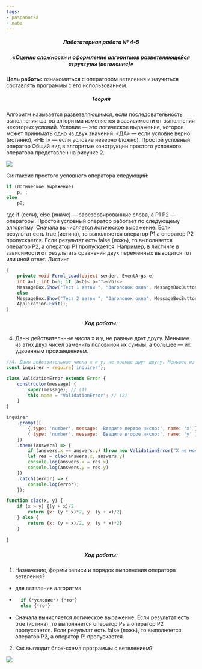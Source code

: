 ```yaml
---
tags:
- разработка
- лаба
---
```

<h5 align="center">Лаботаторная работа № 4-5</h5>

<h5 align="center">«Оценка сложности и оформление алгоритмов разветвляющейся структуры (ветвление)»</h5>

**Цель работы:** ознакомиться с оператором ветвления и научиться составлять программы с его использованием.

<h5 align="center">Теория</h5>

Алгоритм называется разветвляющимся, если последовательность выполнения шагов алгоритма изменяется в зависимости от выполнения некоторых условий. Условие — это логическое выражение, которое может принимать одно из двух значений: «ДА» — если условие верно (истинно), «НЕТ» — если условие неверно (ложно).
	Простой условный оператор
	Общий вид в алгоритме конструкции простого условного оператора представлен на рисунке 2.

![](./cheme.jpeg)

Синтаксис простого условного оператора следующий:
```js
if (Логическое выражение)
	р, ;
else
	р2;
```	
где if (если), else (иначе) — зарезервированные слова, а Р1 Р2 — операторы. Простой условный оператор работает по следующему алгоритму.
Сначала вычисляется логическое выражение. Если результат есть true (истина), то выполняется оператор Р1 а оператор Р2 пропускается. Если результат есть false (ложь), то выполняется оператор Р2, а оператор Р1 пропускается.
Например, в листинге в зависимости от результата сравнения двух переменных выводится тот или иной ответ.
Листинг

```c#
{
    private void Forml_Load(object sender, EventArgs e)
	int a=l; int b=5; if (a<b)< p=""></b)<>
	MessageBox.Show("Тест 1 ветви ", "Заголовок окна", MessageBoxButtons.OK, 		MessageBoxIcon.Information);
	else
	MessageBox.Show("Тест 2 ветви ", "Заголовок окна", MessageBoxButtons.OK, 		MessageBoxIcon.Information);
    Application.Exit();
}
```


<h5 align="center">Ход работы:</h5>

4. Даны действительные числа х и у, не равные друг другу. Меньшее из этих двух чисел заменить половиной их суммы, а большее — их удвоенным произведением.

```js
//4. Даны действительные числа х и у, не равные друг другу. Меньшее из этих двух чисел заменить половиной их суммы, а большее — их удвоенным произведением.
const inquirer = require('inquirer');

class ValidationError extends Error {
    constructor(message) {
        super(message); // (1)
        this.name = "ValidationError"; // (2)
    }
}

inquirer
    .prompt([
        { type: 'number', message: 'Введите первое число:', name: 'x' },
        { type: 'number', message: 'Введите второе число:', name: 'y' },
    ])
    .then((answers) => {
        if (answers.x == answers.y) throw new ValidationError("X не может быть равен Y!")
        let res = clac(answers.x, answers.y)
        console.log(answers.x = res.x)
        console.log(answers.y = res.y)
    })
    .catch((error) => {
        console.log(error);
    });

function clac(x, y) {
    if (x > y) {(y + x)/2
        return {x: (y * x)*2, y: (y + x)/2}
    } else {
        return {x: (y + x)/2, y: (y * x)*2}
    }
    
}
```

<h5 align="center"><h5 align="center">Ход работы:</h5></h5>

1. Назначение, формы записи и порядок выполнения оператора ветвления?
- для ветвления алгоритма
- ```js
    if (*условие*) {*то*}
    else {*то*} 
- Сначала вычисляется логическое выражение. Если результат есть true (истина), то выполняется оператор Рь а оператор Р2 пропускается. Если результат есть false (ложь), то выполняется оператор Р2, а оператор Р! пропускается.
2. Как выглядит блок-схема программы с ветвлением?

![](./cheme.jpeg)